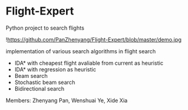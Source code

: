 Flight-Expert
=============

Python project to search flights

!https://github.com/PanZhenyang/Flight-Expert/blob/master/demo.jpg

implementation of various search algorithms in flight search
* IDA* with cheapest flight avaliable from current as heuristic
* IDA* with regression as heuristic
* Beam search
* Stochastic beam search
* Bidirectional search

Members:
Zhenyang Pan, Wenshuai Ye, Xide Xia
